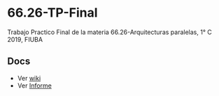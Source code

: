 # 66.26-TP-Final
Trabajo Practico Final de la materia 66.26-Arquitecturas paralelas, 1° C 2019, FIUBA

## Docs

* Ver [wiki](https://github.com/BlancoSebastianEzequiel/66.26-TP-Final/wiki)
* Ver [Informe](docs/report.pdf)